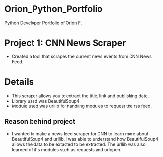 # Orion_Python_Portfolio
Python Developer Portfolio of Orion F.

# Project 1: CNN News Scraper
- Created a tool that scrapes the current news events from CNN News Feed.

# Details
- This scraper allows you to extract the title, link and publishing date.
- Library used was BeautifulSoup4
- Module used was urllib for handling modules to request the rss feed.
 

## Reason behind project
- I wanted to make a news feed scraper for CNN to learn more about BeautifulSoup4 and urllib. I was able to understand how BeautifulSoup4 allows the data to be extacted to be extracted. The urllib was also learned of it's modules such as requests and urlopen.

